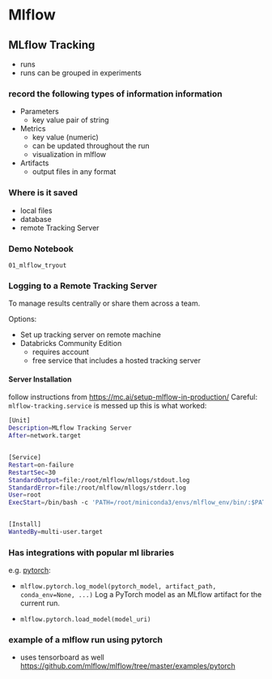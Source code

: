 # Mlflow

## MLflow Tracking
- runs
- runs can be grouped in experiments

### record the following types of information information
- Parameters
    - key value pair of string
- Metrics
    - key value (numeric)
    - can be updated throughout the run
    - visualization in mlflow
- Artifacts
    - output files in any format

### Where is it saved
- local files
- database
- remote Tracking Server

### Demo Notebook
`01_mlflow_tryout`

### Logging to a Remote Tracking Server
To manage results centrally or share them across a team.

Options:
- Set up tracking server on remote machine
- Databricks Community Edition
    - requires account
    - free service that includes a hosted tracking server

#### Server Installation
follow instructions from https://mc.ai/setup-mlflow-in-production/
Careful: `mlflow-tracking.service` is messed up
this is what worked:
```sh
[Unit]
Description=MLflow Tracking Server
After=network.target


[Service]
Restart=on-failure
RestartSec=30
StandardOutput=file:/root/mlflow/mllogs/stdout.log
StandardError=file:/root/mlflow/mllogs/stderr.log
User=root
ExecStart=/bin/bash -c 'PATH=/root/miniconda3/envs/mlflow_env/bin/:$PATH exec mlflow server --backend-store-uri postgresql://mlflow_user:mlflow@localhost/mlflow_db --default-artifact-root sftp://mlflow_user@lookilooki:/root/mlflow/mlruns -h 0.0.0.0 -p 8000'


[Install]
WantedBy=multi-user.target
```

### Has integrations with popular ml libraries
e.g. [pytorch](https://mlflow.org/docs/latest/python_api/mlflow.pytorch.html#module-mlflow.pytorch):
- `mlflow.pytorch.log_model(pytorch_model, artifact_path, conda_env=None, ...)`
Log a PyTorch model as an MLflow artifact for the current run.

- `mlflow.pytorch.load_model(model_uri)`

### example of a mlflow run using pytorch
- uses tensorboard as well
https://github.com/mlflow/mlflow/tree/master/examples/pytorch
